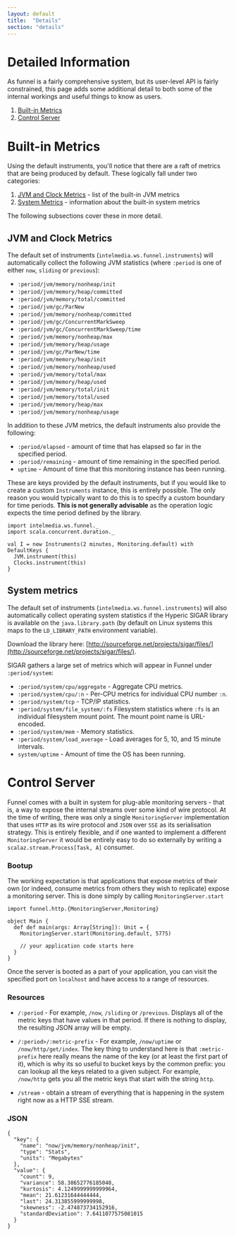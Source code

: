 ```yaml
---
layout: default
title:  "Details"
section: "details"
---
```


# Detailed Information

As funnel is a fairly comprehensive system, but its user-level API is fairly constrained, this page adds some additional detail to both some of the internal workings and useful things to know as users.

1. [Built-in Metrics](#builtin-metrics)
1. [Control Server](#control-server)

<a name="builtin-metrics"></a>

# Built-in Metrics

Using the default instruments, you'll notice that there are a raft of metrics that are being produced by default. These logically fall under two categories:

1. [JVM and Clock Metrics](#jvm-metrics) - list of the built-in JVM metrics
1. [System Metrics](#system-metrics) - information about the built-in system metrics 

The following subsections cover these in more detail.

<a name="jvm-metrics"></a>

## JVM and Clock Metrics

The default set of instruments (`intelmedia.ws.funnel.instruments`) will automatically collect the following JVM statistics (where `:period` is one of either `now`, `sliding` or `previous`):

* `:period/jvm/memory/nonheap/init`
* `:period/jvm/memory/heap/committed`
* `:period/jvm/memory/total/committed`
* `:period/jvm/gc/ParNew`
* `:period/jvm/memory/nonheap/committed`
* `:period/jvm/gc/ConcurrentMarkSweep`
* `:period/jvm/gc/ConcurrentMarkSweep/time`
* `:period/jvm/memory/nonheap/max`
* `:period/jvm/memory/heap/usage`
* `:period/jvm/gc/ParNew/time`
* `:period/jvm/memory/heap/init`
* `:period/jvm/memory/nonheap/used`
* `:period/jvm/memory/total/max`
* `:period/jvm/memory/heap/used`
* `:period/jvm/memory/total/init`
* `:period/jvm/memory/total/used`
* `:period/jvm/memory/heap/max`
* `:period/jvm/memory/nonheap/usage`

In addition to these JVM metrics, the default instruments also provide the following:

* `:period/elapsed` - amount of time that has elapsed so far in the specified period.
* `:period/remaining` - amount of time remaining in the specified period.
* `uptime` - Amount of time that this monitoring instance has been running.

These are keys provided by the default instruments, but if you would like to create a custom `Instruments` instance, this is entirely possible. The only reason you would typically want to do this is to specify a custom boundary for time periods. **This is not generally advisable** as the operation logic expects the time period defined by the library. 

````
import intelmedia.ws.funnel._
import scala.concurrent.duration._

val I = new Instruments(2 minutes, Monitoring.default) with DefaultKeys {
  JVM.instrument(this)
  Clocks.instrument(this)
}
````

<a name="system-metrics"></a>

## System metrics

The default set of instruments (`intelmedia.ws.funnel.instruments`) will also automatically collect operating system statistics if the Hyperic SIGAR library is available on the `java.library.path` (by default on Linux systems this maps to the `LD_LIBRARY_PATH` environment variable).

Download the library here: [http://sourceforge.net/projects/sigar/files/](http://sourceforge.net/projects/sigar/files/).

SIGAR gathers a large set of metrics which will appear in Funnel under `:period/system`:

* `:period/system/cpu/aggregate` - Aggregate CPU metrics.
* `:period/system/cpu/:n` - Per-CPU metrics for individual CPU number `:n`.
* `:period/system/tcp` - TCP/IP statistics.
* `:period/system/file_system/:fs` Filesystem statistics where `:fs` is an individual filesystem mount point. The mount point name is URL-encoded.
* `:period/system/mem` - Memory statistics.
* `:period/system/load_average` - Load averages for 5, 10, and 15 minute intervals.
* `system/uptime` - Amount of time the OS has been running.

<a name="control-server"></a>

# Control Server

Funnel comes with a built in system for plug-able monitoring servers - that is, a way to expose the internal streams over some kind of wire protocol. At the time of writing, there was only a single `MonitoringServer` implementation that uses `HTTP` as its wire protocol and `JSON` over `SSE` as its serialisation strategy. This is entirely flexible, and if one wanted to implement a different `MonitoringServer` it would be entirely easy to do so externally by writing a `scalaz.stream.Process[Task, A]` consumer. 

### Bootup

The working expectation is that applications that expose metrics of their own (or indeed, consume metrics from others they wish to replicate) expose a monitoring server. This is done simply by calling `MonitoringServer.start`

````
import funnel.http.{MonitoringServer,Monitoring}

object Main {
  def def main(args: Array[String]): Unit = {
    MonitoringServer.start(Monitoring.default, 5775)

    // your application code starts here 
  }
}

````

Once the server is booted as a part of your application, you can visit the specified port on `localhost` and have access to a range of resources. 

### Resources

* `/:period` - For example, `/now`, `/sliding` or `/previous`. Displays all of the metric keys that have values in that period. If there is nothing to display, the resulting JSON array will be empty. 

* `/:period>/:metric-prefix` - For example, `/now/uptime` or `/now/http/get/index`. The key thing to understand here is that `:metric-prefix` here really means the name of the key (or at least the first part of it), which is why its so useful to bucket keys by the common prefix: you can lookup all the keys related to a given subject. For example, `/now/http` gets you all the metric keys that start with the string `http`.

* `/stream` - obtain a stream of everything that is happening in the system right now as a HTTP SSE stream.


### JSON

````
{
  "key": {
    "name": "now/jvm/memory/nonheap/init",
    "type": "Stats",
    "units": "Megabytes"
  },
  "value": {
    "count": 9,
    "variance": 58.38652776185048,
    "kurtosis": 4.1249999999999964,
    "mean": 21.61231644444444,
    "last": 24.313855999999998,
    "skewness": -2.474873734152916,
    "standardDeviation": 7.6411077575081015
  }
}
````

